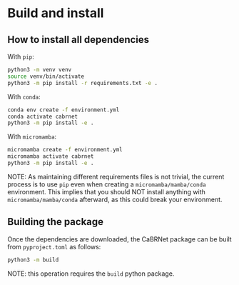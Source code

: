 # Build and install

## How to install all dependencies

With `pip`:

```bash
python3 -m venv venv
source venv/bin/activate
python3 -m pip install -r requirements.txt -e .
```

With `conda`:

```bash
conda env create -f environment.yml
conda activate cabrnet
python3 -m pip install -e .
```

With `micromamba`:

```bash
micromamba create -f environment.yml
micromamba activate cabrnet
python3 -m pip install -e .
```

NOTE: As maintaining different requirements files is not trivial, the current
process is to use `pip` even when creating a `micromamba/mamba/conda`
environment. This implies that you should NOT install anything with
`micromamba/mamba/conda` afterward, as this could break your environment.

## Building the package

Once the dependencies are downloaded, the CaBRNet package can be built from
`pyproject.toml` as follows:

```bash
python3 -m build
```

NOTE: this operation requires the `build` python package.

